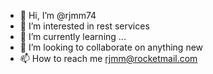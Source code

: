 - 👋 Hi, I’m @rjmm74
- 👀 I’m interested in rest services
- 🌱 I’m currently learning ...
- 💞️ I’m looking to collaborate on anything new
- 📫 How to reach me rjmm@rocketmail.com

<!---
rjmm74/rjmm74 is a ✨ special ✨ repository because its `README.md` (this file) appears on your GitHub profile.
You can click the Preview link to take a look at your changes.
--->
